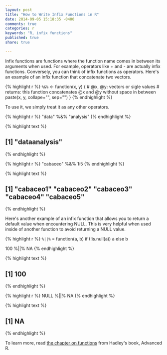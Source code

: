 ```yaml
---
layout: post
title: "How to Write Infix Functions in R"
date: 2014-09-05 15:18:35 -0400
comments: true
categories: r
keywords: "R, infix functions"
published: true
share: true

---
```

Infix functions are functions where the function name comes in between its arguments when used. For example, operators like + and - are actually infix functions. Conversely, you can think of infix functions as operators. Here's an example of an infix function that concatenate two vectors.

{% highlight r %}
`%&%` <- function(x, y) { 
        # @x, @y: vectors or sigle values
        # returns: this function concatenates @x and @y without space in between
        paste(x, y, collape="", sep="")
}
{% endhighlight %}

To use it, we simply treat it as any other operators.

{% highlight r %}
"data" %&% "analysis"
{% endhighlight %}



{% highlight text %}
## [1] "dataanalysis"
{% endhighlight %}



{% highlight r %}
"cabaceo" %&% 1:5
{% endhighlight %}



{% highlight text %}
## [1] "cabaceo1" "cabaceo2" "cabaceo3" "cabaceo4" "cabaceo5"
{% endhighlight %}

Here's another example of an infix function that allows you to return a default value when encountering NULL. This is very helpful when used inside of another function to avoid returning a NULL value.

{% highlight r %}
`%||%` = function(a, b) if (!is.null(a)) a else b

100 %||% NA
{% endhighlight %}



{% highlight text %}
## [1] 100
{% endhighlight %}



{% highlight r %}
NULL %||% NA
{% endhighlight %}



{% highlight text %}
## [1] NA
{% endhighlight %}

To learn more, read [the chapter on functions](http://adv-r.had.co.nz/Functions.html) from Hadley's book, Advanced R.
